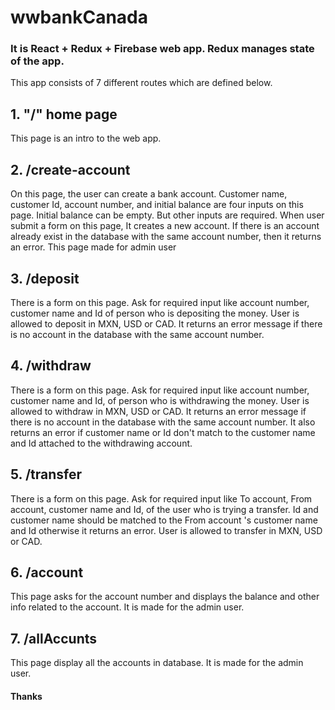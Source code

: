 # wwbankCanada

### It is React + Redux + Firebase web app. Redux manages state of the app.

This app consists of 7 different routes which are defined below.

## 1. "/" home page

This page is an intro to the web app.

## 2. /create-account

On this page, the user can create a bank account. Customer name, customer Id, account number, and initial balance are four inputs on this page. Initial balance can be empty. But other inputs are required. When user submit a form on this page, It creates a new account. If there is an account already exist in the database with the same account number, then it returns an error. This page made for admin user

## 3. /deposit

There is a form on this page. Ask for required input like account number, customer name and Id of person who is depositing the money. User is allowed to deposit in MXN, USD or CAD. It returns an error message if there is no account in the database with the same account number.

## 4. /withdraw

There is a form on this page. Ask for required input like account number, customer name and Id, of person who is withdrawing the money. User is allowed to withdraw in MXN, USD or CAD. It returns an error message if there is no account in the database with the same account number. It also returns an error if customer name or Id don't match to the customer name and Id attached to the withdrawing account.

## 5. /transfer

There is a form on this page. Ask for required input like To account, From  account, customer name and Id, of the user who is trying a transfer. Id and customer name should be matched to the From account 's customer name and Id otherwise it returns an error. User is allowed to transfer in MXN, USD or CAD. 

## 6. /account

This page asks for the account number and displays the balance and other info related to the account. It is made for the admin user.

## 7. /allAccunts

This page display all the accounts in database. It is made for the admin user.

#### Thanks
